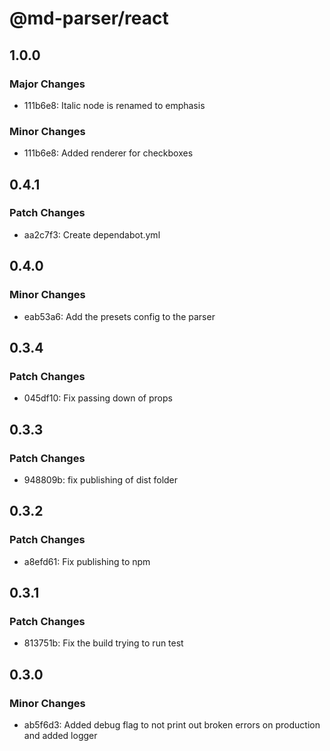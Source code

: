 # @md-parser/react

## 1.0.0

### Major Changes

- 111b6e8: Italic node is renamed to emphasis

### Minor Changes

- 111b6e8: Added renderer for checkboxes

## 0.4.1

### Patch Changes

- aa2c7f3: Create dependabot.yml

## 0.4.0

### Minor Changes

- eab53a6: Add the presets config to the parser

## 0.3.4

### Patch Changes

- 045df10: Fix passing down of props

## 0.3.3

### Patch Changes

- 948809b: fix publishing of dist folder

## 0.3.2

### Patch Changes

- a8efd61: Fix publishing to npm

## 0.3.1

### Patch Changes

- 813751b: Fix the build trying to run test

## 0.3.0

### Minor Changes

- ab5f6d3: Added debug flag to not print out broken errors on production and added logger
